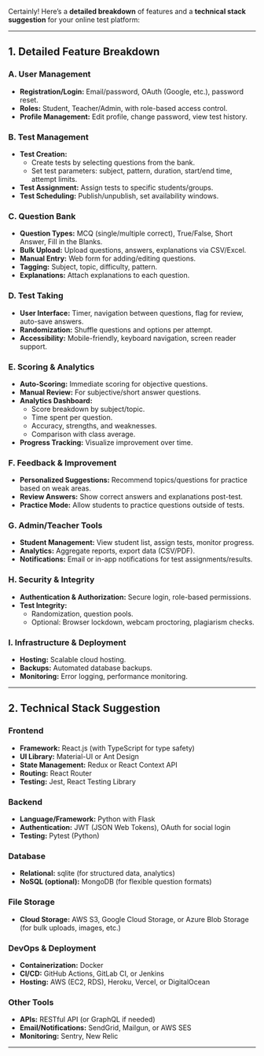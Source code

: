 Certainly! Here’s a **detailed breakdown** of features and a **technical stack suggestion** for your online test platform:

---

## 1. Detailed Feature Breakdown

### A. User Management
- **Registration/Login:** Email/password, OAuth (Google, etc.), password reset.
- **Roles:** Student, Teacher/Admin, with role-based access control.
- **Profile Management:** Edit profile, change password, view test history.

### B. Test Management
- **Test Creation:**  
  - Create tests by selecting questions from the bank.
  - Set test parameters: subject, pattern, duration, start/end time, attempt limits.
- **Test Assignment:** Assign tests to specific students/groups.
- **Test Scheduling:** Publish/unpublish, set availability windows.

### C. Question Bank
- **Question Types:** MCQ (single/multiple correct), True/False, Short Answer, Fill in the Blanks.
- **Bulk Upload:** Upload questions, answers, explanations via CSV/Excel.
- **Manual Entry:** Web form for adding/editing questions.
- **Tagging:** Subject, topic, difficulty, pattern.
- **Explanations:** Attach explanations to each question.

### D. Test Taking
- **User Interface:** Timer, navigation between questions, flag for review, auto-save answers.
- **Randomization:** Shuffle questions and options per attempt.
- **Accessibility:** Mobile-friendly, keyboard navigation, screen reader support.

### E. Scoring & Analytics
- **Auto-Scoring:** Immediate scoring for objective questions.
- **Manual Review:** For subjective/short answer questions.
- **Analytics Dashboard:**  
  - Score breakdown by subject/topic.
  - Time spent per question.
  - Accuracy, strengths, and weaknesses.
  - Comparison with class average.
- **Progress Tracking:** Visualize improvement over time.

### F. Feedback & Improvement
- **Personalized Suggestions:** Recommend topics/questions for practice based on weak areas.
- **Review Answers:** Show correct answers and explanations post-test.
- **Practice Mode:** Allow students to practice questions outside of tests.

### G. Admin/Teacher Tools
- **Student Management:** View student list, assign tests, monitor progress.
- **Analytics:** Aggregate reports, export data (CSV/PDF).
- **Notifications:** Email or in-app notifications for test assignments/results.

### H. Security & Integrity
- **Authentication & Authorization:** Secure login, role-based permissions.
- **Test Integrity:**  
  - Randomization, question pools.
  - Optional: Browser lockdown, webcam proctoring, plagiarism checks.

### I. Infrastructure & Deployment
- **Hosting:** Scalable cloud hosting.
- **Backups:** Automated database backups.
- **Monitoring:** Error logging, performance monitoring.

---

## 2. Technical Stack Suggestion

### Frontend
- **Framework:** React.js (with TypeScript for type safety)
- **UI Library:** Material-UI or Ant Design
- **State Management:** Redux or React Context API
- **Routing:** React Router
- **Testing:** Jest, React Testing Library

### Backend
- **Language/Framework:** Python with Flask
- **Authentication:** JWT (JSON Web Tokens), OAuth for social login
- **Testing:** Pytest (Python)

### Database
- **Relational:** sqlite (for structured data, analytics)
- **NoSQL (optional):** MongoDB (for flexible question formats)

### File Storage
- **Cloud Storage:** AWS S3, Google Cloud Storage, or Azure Blob Storage (for bulk uploads, images, etc.)

### DevOps & Deployment
- **Containerization:** Docker
- **CI/CD:** GitHub Actions, GitLab CI, or Jenkins
- **Hosting:** AWS (EC2, RDS), Heroku, Vercel, or DigitalOcean

### Other Tools
- **APIs:** RESTful API (or GraphQL if needed)
- **Email/Notifications:** SendGrid, Mailgun, or AWS SES
- **Monitoring:** Sentry, New Relic

---

